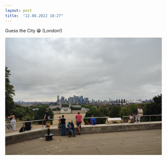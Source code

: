 ```yaml
---
layout: post
title:  "22.08.2022 18:27"
---
```


Guess the City 😁 (London!)

![](/assets/photo1661189242.jpeg)
